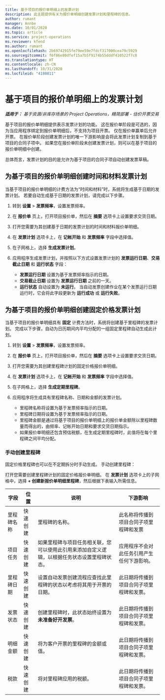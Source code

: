 ```yaml
---
title: 基于项目的报价单明细上的发票计划
description: 此主题提供有关为报价单明细创建发票计划和里程碑的信息。
author: rumant
manager: Annbe
ms.date: 10/01/2020
ms.topic: article
ms.service: project-operations
ms.reviewer: kfend
ms.author: rumant
ms.openlocfilehash: 2b69742915fe79ee59e7fdcf317000cea79c5929
ms.sourcegitcommit: f6f86e80dfef15a7b5f9174b55dddf410522f7c8
ms.translationtype: HT
ms.contentlocale: zh-CN
ms.lasthandoff: 10/31/2020
ms.locfileid: "4180811"
---
```

# <a name="invoice-schedules-on-project-based-quote-lines"></a>基于项目的报价单明细上的发票计划

_**适用于：** 基于资源/非库存场景的 Project Operations，精简部署 - 估价开票交易_

基于项目的报价单明细提供表示发票计划的功能。 这在报价单阶段是可选的，因为当应用程序绑定到报价单明细后，不支持为项目开票。 仅在报价单赢单后允许开票。 在报价单阶段创建发票计划的唯一下游影响是会将此发票计划复制到基于项目的合同子项中。 如果您在报价单阶段未创建发票计划，则可以在基于项目的报价单明细中创建。

总体而言，发票计划的目的是允许为基于项目的合同子项自动创建发票草稿。 

## <a name="create-a-time-and-material-invoice-schedule-for-a-project-based-quote-line"></a>为基于项目的报价单明细创建时间和材料发票计划

当基于项目的报价单明细的计费方法为“时间和材料”时，系统将生成基于日期的发票计划。 若要自动生成基于日期的发票计划，请完成以下步骤。

1. 转到 **设置** > **发票频率**，设置发票频率。
2. 在 **报价单** 页上，打开项目报价单，然后在 **摘要** 选项卡上设置要求交货日期。
3. 打开您需要为其创建基于日期的发票计划的时间和材料报价单明细。 
4. 在 **发票计划** 选项卡上，在 **记帐开始** 和 **发票频率** 字段中选择值。 
5. 在子网格上，选择 **生成发票计划**。
6. 应用程序生成发票计划，并按照以下方式设置发票计划的 **发票运行日期**、**交易截止日期** 和 **运行状态** 字段：

    - **发票运行日期** 设置为基于发票频率指示的日期。
    - **交易截止日期** 设置为 **发票运行日期** 之前的一天。
    - **运行状态** 自动设置为 **未运行**。 当自动发票创建作业在某个发票运行日期运行时，它会将此字段更新为 **运行成功** 或 **运行失败**。

## <a name="create-a-fixed-price-invoice-schedule-for-a-project-based-quote-line"></a>为基于项目的报价单明细创建固定价格发票计划

当基于项目的报价单明细具有 **固定** 计费方法时，系统将创建基于里程碑的发票计划。 完成以下步骤，自动为日历期间内平均分配的一组固定里程碑自动生成此计划。

1. 转到 **设置** > **发票频率**，设置发票频率。
2. 在 **报价单** 页上，打开项目报价单，然后在 **摘要** 选项卡上设置要求交货日期。
3. 打开您需要为其创建里程碑计划的固定价格报价单明细。 
4. 在 **发票计划** 选项卡上，在 **记帐开始** 和 **发票频率** 字段中选择值。 
5. 在子网格上，选择 **生成定期里程碑**。
6. 应用程序将生成具有里程碑名称、日期和金额的发票计划。

    - 里程碑名称将设置为基于发票频率指示的日期。
    - 里程碑日期将设置为基于发票频率指示的日期。
    - 里程碑金额是通过将基于项目的报价单明细上的报价单金额除以里程碑数量而得出的，由频率、记帐开始日期和要求交货日期指示。
    - 如果报价单明细还包含预估税额，在生成定期里程碑时，此值将在每个里程碑之间平均分配。

### <a name="manually-create-milestones"></a>手动创建里程碑

固定价格里程碑也可以在不定期拆分时手动生成。 手动创建里程碑：

打开您需要创建里程碑计划的固定价格报价单明细。 在 **发票计划** 选项卡上的子网格中，选择 **+ 创建新报价单明细里程碑**，然后根据下表输入所需信息。

| **字段** | **位置** | **说明** | **下游影响** |
| --- | --- | --- | --- |
| 里程碑名称 | 快速创建 | 里程碑的名称。 | 此名称将传播到项目合同子项里程碑和发票 |
| 项目任务 | 快速创建 | 如果里程碑与项目任务相关联，您可以使用此引用来添加自定义逻辑，以根据任务状态设置里程碑状态。 | 应用程序不会对此任务引用产生任何下游影响。 |
| 里程碑日期 | 快速创建 | 设置自动发票创建流程应查找此里程碑的状态以考虑将其用于开票的日期。 | 此日期将传播到项目合同子项里程碑和发票。 |
| 发票状态 | 快速创建 | 创建里程碑时，此状态始终设置为 **未准备好开发票**。 | 此日期将传播到项目合同子项里程碑和发票。 |
| 明细金额 | 快速创建 | 将为客户开票的里程碑的金额或值。 | 此日期将传播到项目合同子项里程碑和发票。 |
| 税款 | 快速创建 | 将对里程碑应用的税额。 | 此日期将传播到项目合同子项里程碑和发票。 |
